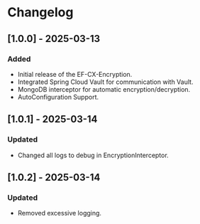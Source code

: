 # Changelog

## [1.0.0] - 2025-03-13
### Added
- Initial release of the EF-CX-Encryption.
- Integrated Spring Cloud Vault for communication with Vault.
- MongoDB interceptor for automatic encryption/decryption.
- AutoConfiguration Support.

## [1.0.1] - 2025-03-14
### Updated
- Changed all logs to debug in EncryptionInterceptor.

## [1.0.2] - 2025-03-14
### Updated
- Removed excessive logging.